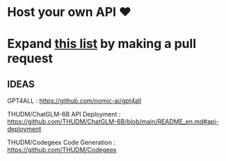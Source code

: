 #  Host your own API :heart:
#  Expand [this list](https://github.com/0ut0flin3/free-api-endpoints/blob/main/free-api-endpoints.json) by making a pull request 




## IDEAS

GPT4ALL : https://github.com/nomic-ai/gpt4all

THUDM/ChatGLM-6B API Deployment : https://github.com/THUDM/ChatGLM-6B/blob/main/README_en.md#api-deployment

THUDM/Codegeex Code Generation : https://github.com/THUDM/Codegeex


